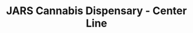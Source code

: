 ---
title: "JARS Cannabis Dispensary - Center Line"
url: /center-line/jars-cannabis-dispensary-center-line/
shop: cannabis
---